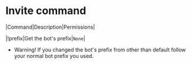 # Invite command

|Command|Description|Permissions|

|!prefix|Get the bot's prefix|`None`|

* Warning! If you changed the bot's prefix from other than default follow your normal bot prefix you used.